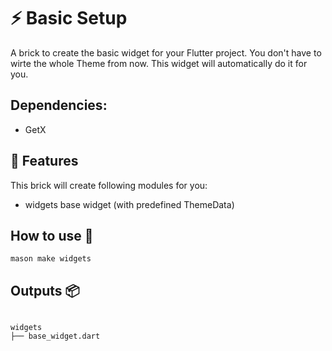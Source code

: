 # ⚡ Basic Setup

A brick to create the basic widget for your Flutter project. You don't have to wirte the whole Theme from now. This widget will automatically do it for you. 

## Dependencies:
- GetX

## 💫 Features
This brick will create following modules for you:

- widgets
    base widget (with predefined ThemeData)

## How to use 🚀

```
mason make widgets
```
## Outputs 📦

```

widgets
├── base_widget.dart

```